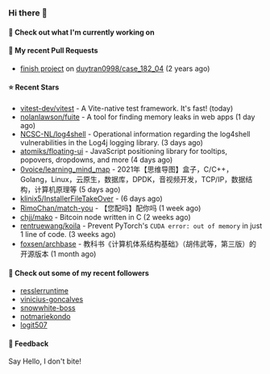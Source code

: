 ### Hi there 👋

#### 👷 Check out what I'm currently working on

#### 🔨 My recent Pull Requests

- [finish project](https://github.com/duytran0998/case_182_04/pull/1) on [duytran0998/case_182_04](https://github.com/duytran0998/case_182_04) (2 years ago)

#### ⭐ Recent Stars

- [vitest-dev/vitest](https://github.com/vitest-dev/vitest) - A Vite-native test framework. It&#39;s fast! (today)
- [nolanlawson/fuite](https://github.com/nolanlawson/fuite) - A tool for finding memory leaks in web apps (1 day ago)
- [NCSC-NL/log4shell](https://github.com/NCSC-NL/log4shell) - Operational information regarding the log4shell vulnerabilities in the Log4j logging library. (3 days ago)
- [atomiks/floating-ui](https://github.com/atomiks/floating-ui) - JavaScript positioning library for tooltips, popovers, dropdowns, and more (4 days ago)
- [0voice/learning_mind_map](https://github.com/0voice/learning_mind_map) - 2021年【思维导图】盒子，C/C&#43;&#43;，Golang，Linux，云原生，数据库，DPDK，音视频开发，TCP/IP，数据结构，计算机原理等 (5 days ago)
- [klinix5/InstallerFileTakeOver](https://github.com/klinix5/InstallerFileTakeOver) -  (6 days ago)
- [RimoChan/match-you](https://github.com/RimoChan/match-you) - 【您配吗】配你吗 (1 week ago)
- [chjj/mako](https://github.com/chjj/mako) - Bitcoin node written in C (2 weeks ago)
- [rentruewang/koila](https://github.com/rentruewang/koila) - Prevent PyTorch&#39;s `CUDA error: out of memory` in just 1 line of code. (3 weeks ago)
- [foxsen/archbase](https://github.com/foxsen/archbase) - 教科书《计算机体系结构基础》（胡伟武等，第三版）的开源版本 (1 month ago)

#### 👯 Check out some of my recent followers

- [resslerruntime](https://github.com/resslerruntime)
- [vinicius-goncalves](https://github.com/vinicius-goncalves)
- [snowwhite-boss](https://github.com/snowwhite-boss)
- [notmariekondo](https://github.com/notmariekondo)
- [logit507](https://github.com/logit507)

#### 💬 Feedback

Say Hello, I don't bite!